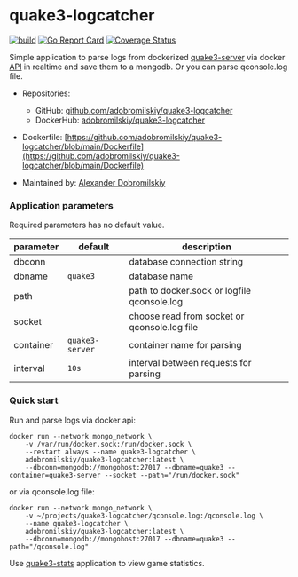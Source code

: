 # quake3-logcatcher

[![build](https://github.com/adobromilskiy/quake3-logcatcher/actions/workflows/ci.yml/badge.svg)](https://github.com/adobromilskiy/quake3-logcatcher/actions/workflows/ci.yml) [![Go Report Card](https://goreportcard.com/badge/github.com/adobromilskiy/quake3-logcatcher)](https://goreportcard.com/report/github.com/adobromilskiy/quake3-logcatcher) [![Coverage Status](https://coveralls.io/repos/github/adobromilskiy/quake3-logcatcher/badge.svg?branch=main&kill_cache=1)](https://coveralls.io/github/adobromilskiy/quake3-logcatcher?branch=main)

Simple application to parse logs from dockerized [quake3-server](https://github.com/adobromilskiy/quake3-server) via docker [API](https://docs.docker.com/engine/api/) in realtime and save them to a mongodb. Or you can parse qconsole.log file.

- Repositories:
  - GitHub: [github.com/adobromilskiy/quake3-logcatcher](https://github.com/adobromilskiy/quake3-logcatcher)
  - DockerHub: [adobromilskiy/quake3-logcatcher](https://hub.docker.com/r/adobromilskiy/quake3-logcatcher)


- Dockerfile: [https://github.com/adobromilskiy/quake3-logcatcher/blob/main/Dockerfile](https://github.com/adobromilskiy/quake3-logcatcher/blob/main/Dockerfile)


- Maintained by: [Alexander Dobromilskiy](https://twst.dev)

### Application parameters

Required parameters has no default value.

| parameter | default | description |
|-----------|---------|-------------|
| dbconn    |          | database connection string |
| dbname    | `quake3` | database name |
| path      |          | path to docker.sock or logfile qconsole.log |
| socket    |          | choose read from socket or qconsole.log file |
| container | `quake3-server` | container name for parsing |
| interval  | `10s`    | interval between requests for parsing |


### Quick start

Run and parse logs via docker api:

```console
docker run --network mongo_network \
	-v /var/run/docker.sock:/run/docker.sock \
	--restart always --name quake3-logcatcher \
	adobromilskiy/quake3-logcatcher:latest \
	--dbconn=mongodb://mongohost:27017 --dbname=quake3 --container=quake3-server --socket --path="/run/docker.sock"
```

or via qconsole.log file:

```console
docker run --network mongo_network \
	-v ~/projects/quake3-logcatcher/qconsole.log:/qconsole.log \
	--name quake3-logcatcher \
	adobromilskiy/quake3-logcatcher:latest \
	--dbconn=mongodb://mongohost:27017 --dbname=quake3 --path="/qconsole.log"
```

Use [quake3-stats](https://github.com/adobromilskiy/quake3-stats) application to view game statistics.